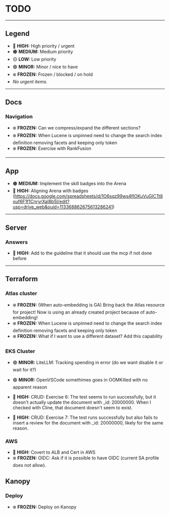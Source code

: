 # TODO

---

## Legend

- 🔴 **HIGH:** High priority / urgent
- 🟠 **MEDIUM:** Medium priority
- 🟡 **LOW:** Low priority
- 🟢 **MINOR:** Minor / nice to have
- ❄️ **FROZEN:** Frozen / blocked / on hold
- *No urgent items.*

---

## Docs

### Navigation
- ❄️ **FROZEN:** Can we compress/expand the different sections?
- ❄️ **FROZEN:** When Lucene is unpinned need to change the search index definition removing facets and keeping only token
- ❄️ **FROZEN:** Exercise with RankFusion

---

## App

- 🟠 **MEDIUM:** Implement the skill badges into the Arena
- 🔴 **HIGH:** Aligning Arena with badges (https://docs.google.com/spreadsheets/d/1O6sqz99ws4fIOKuVuGlCTt8ouf6F1f1CnryrXaI8b5I/edit?usp=drive_web&ouid=113368862675613286241)

---

## Server

### Answers
- 🔴 **HIGH:** Add to the guideline that it should use the mcp if not done before

---

## Terraform

### Atlas cluster
- ❄️ **FROZEN:** (When auto-embedding is GA) Bring back the Atlas resource for project! Now is using an already created project because of auto-embedding!
- ❄️ **FROZEN:** When Lucene is unpinned need to change the search index definition removing facets and keeping only token
- ❄️ **FROZEN:** What if I want to use a different dataset? Add this capability

### EKS Cluster

- 🟢 **MINOR:** LiteLLM: Tracking spending in error (do we want disable it or wait for it?)
- 🟢 **MINOR:** OpenVSCode somethimes goes in OOMKilled with no apparent reason

- 🔴 **HIGH:** CRUD: Exercise 6: The test seems to run successfully, but it doesn't actually update the document with _id: 20000000. When I checked with Cline, that document doesn't seem to exist.
- 🔴 **HIGH:** CRUD: Exercise 7: The test runs successfully but also fails to insert a review for the document with _id: 20000000, likely for the same reason.

### AWS
- 🔴 **HIGH:** Covert to ALB and Cert in AWS
- ❄️ **FROZEN:** OIDC: Ask if it is possible to have OIDC (current SA profile does not allow).


## Kanopy

### Deploy
- ❄️ **FROZEN:** Deploy on Kanopy
